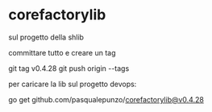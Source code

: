 # corefactorylib

sul progetto della shlib 

committare tutto e creare un tag

git tag v0.4.28
git push origin --tags


 

 

per caricare la lib sul progetto devops:

go get github.com/pasqualepunzo/corefactorylib@v0.4.28

